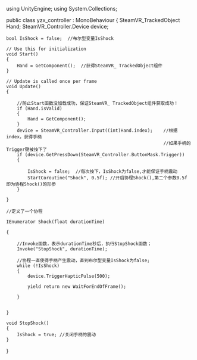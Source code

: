 using UnityEngine;
using System.Collections;

public class yzx_controller : MonoBehaviour
{
    SteamVR_TrackedObject Hand;
    SteamVR_Controller.Device device;

    bool IsShock = false;  //布尔型变量IsShock

    // Use this for initialization
    void Start()
    {
        Hand = GetComponent();  //获得SteamVR_ TrackedObject组件  
    }

    // Update is called once per frame
    void Update()
    {

        //防止Start函数没加载成功，保证SteamVR_ TrackedObject组件获取成功！
        if (Hand.isValid)
        {
            Hand = GetComponent();
        }
        device = SteamVR_Controller.Input((int)Hand.index);    //根据index，获得手柄 
                                                               //如果手柄的Trigger键被按下了
        if (device.GetPressDown(SteamVR_Controller.ButtonMask.Trigger))
        {

            IsShock = false;  //每次按下，IsShock为false,才能保证手柄震动
            StartCoroutine("Shock", 0.5f); //开启协程Shock(),第二个参数0.5f 即为协程Shock()的形参
        }

    }

    //定义了一个协程

    IEnumerator Shock(float durationTime)

    {

        //Invoke函数，表示durationTime秒后，执行StopShock函数；
        Invoke("StopShock", durationTime);

        //协程一直使得手柄产生震动，直到布尔型变量IsShock为false;
        while (!IsShock)
        {
            device.TriggerHapticPulse(500);

            yield return new WaitForEndOfFrame();

        }


    }

    void StopShock()
    {
        IsShock = true; //关闭手柄的震动
    }


}
